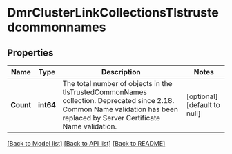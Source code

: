 # DmrClusterLinkCollectionsTlstrustedcommonnames

## Properties
Name | Type | Description | Notes
------------ | ------------- | ------------- | -------------
**Count** | **int64** | The total number of objects in the tlsTrustedCommonNames collection. Deprecated since 2.18. Common Name validation has been replaced by Server Certificate Name validation. | [optional] [default to null]

[[Back to Model list]](../README.md#documentation-for-models) [[Back to API list]](../README.md#documentation-for-api-endpoints) [[Back to README]](../README.md)

